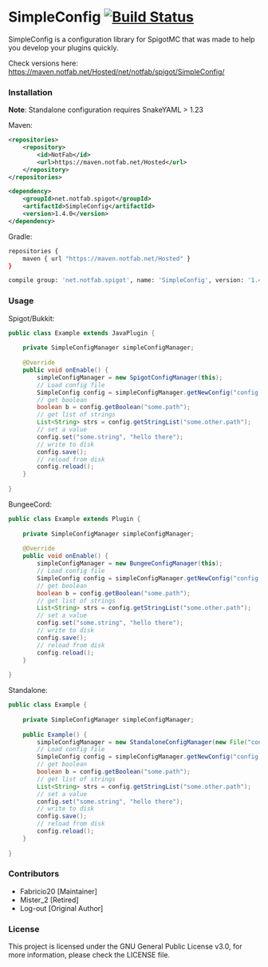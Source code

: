 # SimpleConfig [![Build Status](https://ci.notfab.net/job/SpigotMC/job/SimpleConfig/badge/icon)](https://ci.notfab.net/job/SpigotMC/job/SimpleConfig/)

SimpleConfig is a configuration library for SpigotMC that was made to help you develop your plugins quickly.

Check versions here: https://maven.notfab.net/Hosted/net/notfab/spigot/SimpleConfig/

### Installation

**Note**: Standalone configuration requires SnakeYAML > 1.23

Maven:
```xml
<repositories>
    <repository>
        <id>NotFab</id>
        <url>https://maven.notfab.net/Hosted</url>
    </repository>
</repositories>
```
```xml
<dependency>
    <groupId>net.notfab.spigot</groupId>
    <artifactId>SimpleConfig</artifactId>
    <version>1.4.0</version>
</dependency>
```
Gradle:
```bash
repositories {
    maven { url "https://maven.notfab.net/Hosted" }
}
```
```bash
compile group: 'net.notfab.spigot', name: 'SimpleConfig', version: '1.4.0'
```

### Usage
Spigot/Bukkit:
```java
public class Example extends JavaPlugin {
    
    private SimpleConfigManager simpleConfigManager;
    
    @Override
    public void onEnable() {
        simpleConfigManager = new SpigotConfigManager(this);
        // Load config file
        SimpleConfig config = simpleConfigManager.getNewConfig("config.yml");
        // get boolean
        boolean b = config.getBoolean("some.path");
        // get list of strings
        List<String> strs = config.getStringList("some.other.path");
        // set a value
        config.set("some.string", "hello there");
        // write to disk
        config.save();
        // reload from disk
        config.reload();
    }
    
}
```

BungeeCord:
```java
public class Example extends Plugin {
    
    private SimpleConfigManager simpleConfigManager;
    
    @Override
    public void onEnable() {
        simpleConfigManager = new BungeeConfigManager(this);
        // Load config file
        SimpleConfig config = simpleConfigManager.getNewConfig("config.yml");
        // get boolean
        boolean b = config.getBoolean("some.path");
        // get list of strings
        List<String> strs = config.getStringList("some.other.path");
        // set a value
        config.set("some.string", "hello there");
        // write to disk
        config.save();
        // reload from disk
        config.reload();
    }
    
}
```

Standalone:
```java
public class Example {
    
    private SimpleConfigManager simpleConfigManager;
    
    public Example() {
        simpleConfigManager = new StandaloneConfigManager(new File("config/"));
        // Load config file
        SimpleConfig config = simpleConfigManager.getNewConfig("config.yml");
        // get boolean
        boolean b = config.getBoolean("some.path");
        // get list of strings
        List<String> strs = config.getStringList("some.other.path");
        // set a value
        config.set("some.string", "hello there");
        // write to disk
        config.save();
        // reload from disk
        config.reload();
    }
    
}
```

### Contributors

- Fabricio20 [Maintainer]
- Mister_2   [Retired]
- Log-out [Original Author]

### License
This project is licensed under the GNU General Public License v3.0, for more information, please check the LICENSE file.
